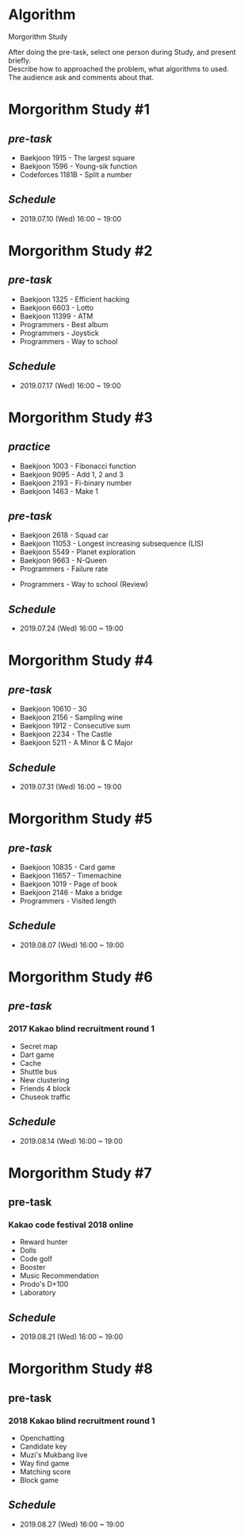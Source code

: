 # Algorithm  
Morgorithm Study  

After doing the pre-task, select one person during Study, and present briefly.  
Describe how to approached the problem, what algorithms to used.  
The audience ask and comments about that.

# Morgorithm Study #1
## *pre-task*
  + Baekjoon 1915 - The largest square
  + Baekjoon 1596 - Young-sik function
  + Codeforces 1181B - Split a number

## *Schedule*
  + 2019.07.10 (Wed) 16:00 ~ 19:00

# Morgorithm Study #2
## *pre-task*
  + Baekjoon 1325 - Efficient hacking
  + Baekjoon 6603 - Lotto
  + Baekjoon 11399 - ATM
  + Programmers - Best album
  + Programmers - Joystick
  + Programmers - Way to school

## *Schedule*
  + 2019.07.17 (Wed) 16:00 ~ 19:00

# Morgorithm Study #3
## *practice*
  + Baekjoon 1003 - Fibonacci function
  + Baekjoon 9095 - Add 1, 2 and 3
  + Baekjoon 2193 - Fi-binary number
  + Baekjoon 1463 - Make 1
## *pre-task*
  + Baekjoon 2618 - Squad car
  + Baekjoon 11053 - Longest increasing subsequence (LIS)
  + Baekjoon 5549 - Planet exploration
  + Baekjoon 9663 - N-Queen
  + Programmers - Failure rate
  - Programmers - Way to school (Review)

## *Schedule*  
  + 2019.07.24 (Wed) 16:00 ~ 19:00

# Morgorithm Study #4
## *pre-task*
  + Baekjoon 10610 - 30
  + Baekjoon 2156 - Sampling wine
  + Baekjoon 1912 - Consecutive sum
  + Baekjoon 2234 - The Castle
  + Baekjoon 5211 - A Minor & C Major

## *Schedule*  
+ 2019.07.31 (Wed) 16:00 ~ 19:00

# Morgorithm Study #5
## *pre-task*
+ Baekjoon 10835 - Card game
+ Baekjoon 11657 -  Timemachine
+ Baekjoon 1019 - Page of book
+ Baekjoon 2146 - Make a bridge
+ Programmers - Visited length

## *Schedule*  
+ 2019.08.07 (Wed) 16:00 ~ 19:00

# Morgorithm Study #6
## *pre-task*
### 2017 Kakao blind recruitment round 1
+ Secret map
+ Dart game
+ Cache
+ Shuttle bus
+ New clustering
+ Friends 4 block
+ Chuseok traffic

## *Schedule*  
+ 2019.08.14 (Wed) 16:00 ~ 19:00

# Morgorithm Study #7
## pre-task
### Kakao code festival 2018 online
+ Reward hunter
+ Dolls
+ Code golf
+ Booster
+ Music Recommendation
+ Prodo's D+100
+ Laboratory

## *Schedule*  
+ 2019.08.21 (Wed) 16:00 ~ 19:00

# Morgorithm Study #8
## pre-task
### 2018 Kakao blind recruitment round 1
+ Openchatting
+ Candidate key
+ Muzi's Mukbang live
+ Way find game
+ Matching score
+ Block game

## *Schedule*  
+ 2019.08.27 (Wed) 16:00 ~ 19:00
